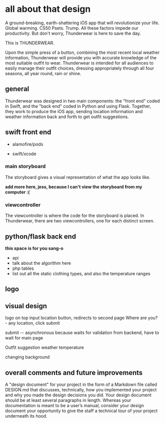 # all about that design

A ground-breaking, earth-shattering iOS app that will revolutionize your life.
Global warming. CS50 Psets. Trump. All these factors impede our productivity. But don't worry, Thunderwear is here to save the day.

This is THUNDERWEAR.

Upon the simple press of a button, combining the most recent local weather information, Thunderwear will provide you with accurate knowledge of the most suitable outfit to wear. Thunderwear is intended for all audiences to easily manage their outfit choices, dressing appropriately through all four seasons, all year round, rain or shine.

## general

Thunderwear was designed in two main components: the "front end" coded in Swift, and the "back end" coded in Python and using Flask. Together, they work to produce the iOS app, sending location information and weather information back and forth to get outfit suggestions.

## swift front end

- alamofire/pods

- swift/xcode

### main storyboard

The storyboard gives a visual representation of what the app looks like.

**add more here, jess, because I can't view the storyboard from my computer :(**

### viewcontroller

The viewcontroller is where the code for the storyboard is placed. In Thunderwear, there are two viewcontrollers, one for each distinct screen.



## python/flask back end

**this space is for you sang-o**
- api
- talk about the algorithm here
- php tables
- list out all the static clothing types, and also the temperature ranges

## logo



## visual design


logo on top
input location button, redirects to second page
Where are you? - any location, click submit

submit -- asynchronous because waits for validation from backend, have to wait for main page

Outfit suggestion
weather
temperature

changing background

## overall comments and future improvements



A "design document" for your project in the form of a Markdown file called DESIGN.md that discusses, technically, how you implemented your project and why you made the design decisions you did. Your design document should be at least several paragraphs in length. Whereas your documentation is meant to be a user’s manual, consider your design document your opportunity to give the staff a technical tour of your project underneath its hood.
